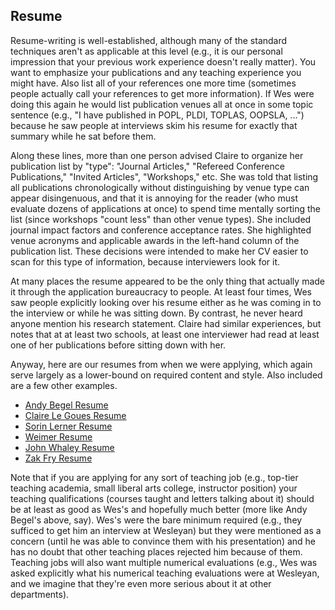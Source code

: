 ## Resume

Resume-writing is well-established, although many of the standard
techniques aren't as applicable at this level (e.g., it is our personal
impression that your previous work experience doesn't really matter). You
want to emphasize your publications and any teaching experience you might
have. Also list all of your references one more time (sometimes people
actually call your references to get more information). If Wes were doing
this again he would list publication venues all at once in some
topic sentence (e.g., "I have published in POPL, PLDI, TOPLAS, OOPSLA,
...") because he saw people at interviews skim his resume for exactly
that summary while he sat before them. 

Along these lines, more than one person advised Claire to organize her
publication list by "type": "Journal Articles," "Refereed Conference
Publications," "Invited Articles", "Workshops," etc.  She was told that
listing all publications chronologically without distinguishing by venue
type can appear disingenuous, and that it is annoying for the reader (who
must evaluate dozens of applications at once) to spend time mentally
sorting the list (since workshops "count less" than other venue types).
She included journal impact factors and conference acceptance rates. She
highlighted venue acronyms and applicable awards in the left-hand column of
the publication list.  These decisions were intended to make her CV easier
to scan for this type of information, because interviewers look for it.

At many places the resume appeared to be the only thing that actually made it
through the application bureaucracy to people. At least four times, Wes saw
people explicitly looking over his resume either as he was coming in to the
interview or while he was sitting down. By contrast, he never heard anyone
mention his research statement.  Claire had similar experiences, but notes that
at at least two schools, at least one interviewer had read at least one of her
publications before sitting down with her.

Anyway, here are our resumes from when we were applying, which again serve
largely as a lower-bound on required content and style. Also included are a
few other examples. 

- [Andy Begel Resume](assets/materials/begel/begel-cv.pdf)
- [Claire Le Goues Resume](assets/materials/legoues/legoues-cv.pdf)
- [Sorin Lerner Resume](assets/materials/lerner/lerner-cv.pdf)
- [Weimer Resume](assets/materials/weimer/weimer-resume.pdf)
- [John Whaley Resume](assets/materials/whaley/whaley-cv.pdf)
- [Zak Fry Resume](assets/materials/fry/fry-cv.pdf)

Note that if you are applying for any sort of teaching job (e.g., top-tier
teaching academia, small liberal arts college, instructor position) your
teaching qualifications (courses taught and letters talking about it) should be
at least as good as Wes's and hopefully much better (more like Andy Begel's
above, say). Wes's were the bare minimum required (e.g., they sufficed to get him
an interview at Wesleyan) but they were mentioned as a concern (until he was able
to convince them with his presentation) and he has no doubt that other teaching
places rejected him because of them. Teaching jobs will also want multiple
numerical evaluations (e.g., Wes was asked explicitly what his numerical teaching
evaluations were at Wesleyan, and we imagine that they're even more serious about
it at other departments).